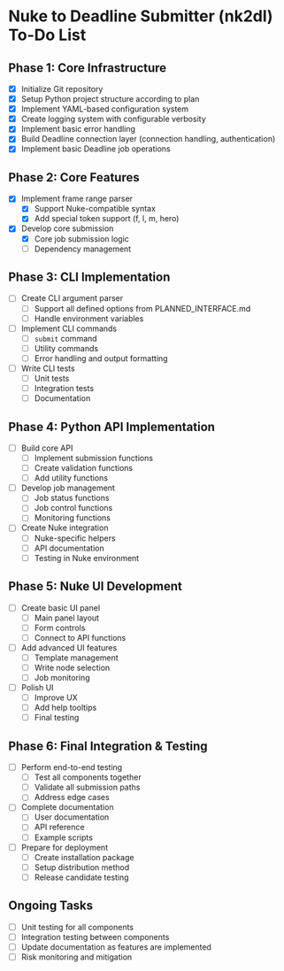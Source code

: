 # Nuke to Deadline Submitter (nk2dl) To-Do List

## Phase 1: Core Infrastructure
- [x] Initialize Git repository
- [x] Setup Python project structure according to plan
- [x] Implement YAML-based configuration system
- [x] Create logging system with configurable verbosity
- [x] Implement basic error handling
- [x] Build Deadline connection layer (connection handling, authentication)
- [x] Implement basic Deadline job operations

## Phase 2: Core Features
- [X] Implement frame range parser
  - [X] Support Nuke-compatible syntax
  - [X] Add special token support (f, l, m, hero)
- [X] Develop core submission
  - [X] Core job submission logic
  - [ ] Dependency management

## Phase 3: CLI Implementation
- [ ] Create CLI argument parser
  - [ ] Support all defined options from PLANNED_INTERFACE.md
  - [ ] Handle environment variables
- [ ] Implement CLI commands
  - [ ] `submit` command
  - [ ] Utility commands
  - [ ] Error handling and output formatting
- [ ] Write CLI tests
  - [ ] Unit tests
  - [ ] Integration tests
  - [ ] Documentation

## Phase 4: Python API Implementation
- [ ] Build core API
  - [ ] Implement submission functions
  - [ ] Create validation functions
  - [ ] Add utility functions
- [ ] Develop job management
  - [ ] Job status functions
  - [ ] Job control functions
  - [ ] Monitoring functions
- [ ] Create Nuke integration
  - [ ] Nuke-specific helpers
  - [ ] API documentation
  - [ ] Testing in Nuke environment

## Phase 5: Nuke UI Development
- [ ] Create basic UI panel
  - [ ] Main panel layout
  - [ ] Form controls
  - [ ] Connect to API functions
- [ ] Add advanced UI features
  - [ ] Template management
  - [ ] Write node selection
  - [ ] Job monitoring
- [ ] Polish UI
  - [ ] Improve UX
  - [ ] Add help tooltips
  - [ ] Final testing

## Phase 6: Final Integration & Testing
- [ ] Perform end-to-end testing
  - [ ] Test all components together
  - [ ] Validate all submission paths
  - [ ] Address edge cases
- [ ] Complete documentation
  - [ ] User documentation
  - [ ] API reference
  - [ ] Example scripts
- [ ] Prepare for deployment
  - [ ] Create installation package
  - [ ] Setup distribution method
  - [ ] Release candidate testing

## Ongoing Tasks
- [ ] Unit testing for all components
- [ ] Integration testing between components
- [ ] Update documentation as features are implemented
- [ ] Risk monitoring and mitigation
